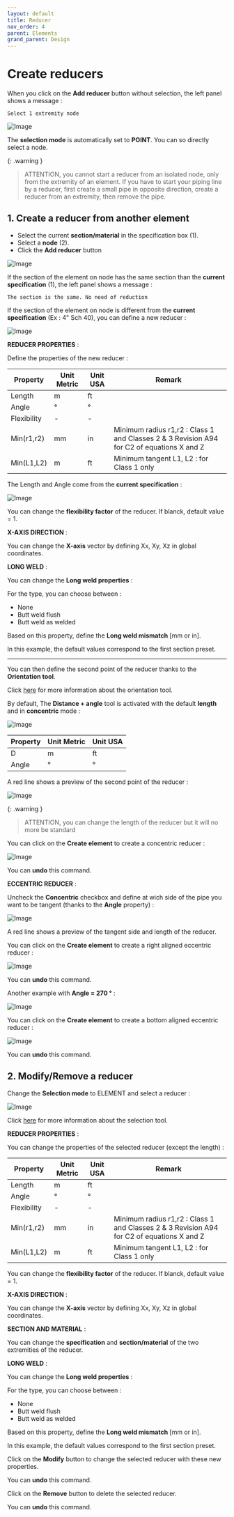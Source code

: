 ```yaml
---
layout: default
title: Reducer
nav_order: 4
parent: Elements
grand_parent: Design
---
```


# Create reducers

When you click on the **Add reducer** button without selection, the left panel shows a message :

    Select 1 extremity node

![Image](../../Images/Reducer1.jpg)

The **selection mode** is automatically set to **POINT**. You can so directly select a node.

{: .warning }
>ATTENTION, you cannot start a reducer from an isolated node, only from the extremity of an element. If you have to start your piping line by a reducer, first create a small pipe in opposite direction, create a reducer from an extremity, then remove the pipe.

## 1. Create a reducer from another element

- Select the current **section/material** in the specification box (1).
- Select a **node** (2).
- Click the **Add reducer** button

![Image](../../Images/Reducer2.jpg)

If the section of the element on node has the same section than the **current specification** (1), the left panel shows a message :

    The section is the same. No need of reduction

If the section of the element on node is different from the **current specification** (Ex : 4" Sch 40), you can define a new reducer :

![Image](../../Images/Reducer3.jpg)

**REDUCER PROPERTIES** :

Define the properties of the new reducer :

| Property | Unit Metric | Unit USA | Remark |
| -------- |  ---- | ---- | -- |
| Length |  m | ft |  |
| Angle | ° | ° |  |
| Flexibility | - | - |  |
| Min(r1,r2)  | mm | in | Minimum radius r1,r2 : Class 1 and Classes 2 & 3 Revision A94 for C2 of equations X and Z |
| Min(L1,L2)  | m | ft | Minimum tangent L1, L2 : for Class 1 only |

The Length and Angle come from the **current specification** :

![Image](../../Images/Reducer4.jpg)

You can change the **flexibility factor** of the reducer. If blanck, default value = 1.

**X-AXIS DIRECTION** :

You can change the **X-axis** vector by defining Xx, Xy, Xz in global coordinates.

**LONG WELD** :

You can change the **Long weld properties** :

For the type, you can choose between :

- None
- Butt weld flush
- Butt weld as welded

Based on this property, define the **Long weld mismatch** [mm or in].

In this example, the default values correspond to the first section preset.

---

You can then define the second point of the reducer thanks to the **Orientation tool**.

Click [here](https://documentation.metapiping.com/Design/Elements/Orientation.html) for more information about the orientation tool.

By default, The **Distance + angle** tool is activated with the default **length** and in **concentric** mode :

![Image](../../Images/Reducer5.jpg)

| Property | Unit Metric | Unit USA |
| -------- |  ---- | ---- |
| D |  m | ft |
| Angle | ° | ° |

A red line shows a preview of the second point of the reducer :

![Image](../../Images/Reducer6.jpg)

{: .warning }
>ATTENTION, you can change the length of the reducer but it will no more be standard

You can click on the **Create element** to create a concentric reducer :

![Image](../../Images/Reducer7.jpg)

You can **undo** this command.

**ECCENTRIC REDUCER** :

Uncheck the **Concentric** checkbox and define at wich side of the pipe you want to be tangent (thanks to the **Angle** property) :

![Image](../../Images/Reducer8.jpg)

A red line shows a preview of the tangent side and length of the reducer.

You can click on the **Create element** to create a right aligned eccentric reducer :

![Image](../../Images/Reducer9.jpg)

You can **undo** this command.

Another example with **Angle = 270 °** :

![Image](../../Images/Reducer10.jpg)

You can click on the **Create element** to create a bottom aligned eccentric reducer :

![Image](../../Images/Reducer11.jpg)

You can **undo** this command.

## 2. Modify/Remove a reducer

Change the **Selection mode** to ELEMENT and select a reducer :

![Image](../../Images/Reducer12.jpg)

Click [here](https://documentation.metapiping.com/Design/Selection.html) for more information about the selection tool.

**REDUCER PROPERTIES** :

You can change the properties of the selected reducer (except the length) :

| Property | Unit Metric | Unit USA | Remark |
| -------- |  ---- | ---- | -- |
| Length |  m | ft |  |
| Angle | ° | ° |  |
| Flexibility | - | - |  |
| Min(r1,r2)  | mm | in | Minimum radius r1,r2 : Class 1 and Classes 2 & 3 Revision A94 for C2 of equations X and Z |
| Min(L1,L2)  | m | ft | Minimum tangent L1, L2 : for Class 1 only |

You can change the **flexibility factor** of the reducer. If blanck, default value = 1.

**X-AXIS DIRECTION** :

You can change the **X-axis** vector by defining Xx, Xy, Xz in global coordinates.


**SECTION AND MATERIAL** :

You can change the **specification** and **section/material** of the two extremities of the reducer.

**LONG WELD** :

You can change the **Long weld properties** :

For the type, you can choose between :

- None
- Butt weld flush
- Butt weld as welded

Based on this property, define the **Long weld mismatch** [mm or in].

In this example, the default values correspond to the first section preset.

Click on the **Modify** button to change the selected reducer with these new properties.

You can **undo** this command.

Click on the **Remove** button to delete the selected reducer.

You can **undo** this command.